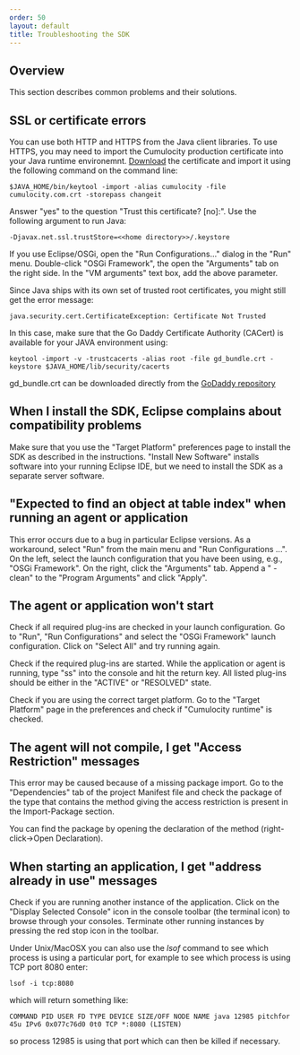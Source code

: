 ```yaml
---
order: 50
layout: default
title: Troubleshooting the SDK
---
```

## Overview

This section describes common problems and their solutions.

## SSL or certificate errors

You can use both HTTP and HTTPS from the Java client libraries. To use HTTPS, you may need to import the Cumulocity production certificate into your Java runtime environemnt. [Download](/cumulocity.com.cert "cumulocity.com certificate") the certificate and import it using the following command on the command line:

    $JAVA_HOME/bin/keytool -import -alias cumulocity -file cumulocity.com.crt -storepass changeit

Answer "yes" to the question "Trust this certificate? [no]:". Use the following argument to run Java:

    -Djavax.net.ssl.trustStore=<<home directory>>/.keystore

If you use Eclipse/OSGi, open the "Run Configurations..." dialog in the "Run" menu. Double-click "OSGi Framework", the open the "Arguments" tab on the right side. In the "VM arguments" text box, add the above parameter.

Since Java ships with its own set of trusted root certificates, you might still get the error message:

    java.security.cert.CertificateException: Certificate Not Trusted

In this case, make sure that the Go Daddy Certificate Authority (CACert) is available for your JAVA environment using:

    keytool -import -v -trustcacerts -alias root -file gd_bundle.crt -keystore $JAVA_HOME/lib/security/cacerts

gd\_bundle.crt can be downloaded directly from the [GoDaddy repository](https://certs.godaddy.com/anonymous/repository.pki)

## When I install the SDK, Eclipse complains about compatibility problems

Make sure that you use the "Target Platform" preferences page to install the SDK as described in the instructions. "Install New Software" installs software into your running Eclipse IDE, but we need to install the SDK as a separate server software.

## "Expected to find an object at table index" when running an agent or application

This error occurs due to a bug in particular Eclipse versions. As a workaround, select "Run" from the main menu and "Run Configurations ...". On the left, select the launch configuration that you have been using, e.g., "OSGi Framework". On the right, click the "Arguments" tab. Append a " -clean" to the "Program Arguments" and click "Apply".

## The agent or application won't start

Check if all required plug-ins are checked in your launch configuration. Go to "Run", "Run Configurations" and select the "OSGi Framework" launch configuration. Click on "Select All" and try running again.

Check if the required plug-ins are started. While the application or agent is running, type "ss" into the console and hit the return key. All listed plug-ins should be either in the "ACTIVE" or "RESOLVED" state.

Check if you are using the correct target platform. Go to the "Target Platform" page in the preferences and check if "Cumulocity runtime" is checked.

## The agent will not compile, I get "Access Restriction" messages

This error may be caused because of a missing package import. Go to the "Dependencies" tab of the project Manifest file and check the package of the type that contains the method giving the access restriction is present in the Import-Package section.

You can find the package by opening the declaration of the method (right-click-\>Open Declaration).

## When starting an application, I get "address already in use" messages

Check if you are running another instance of the application. Click on the "Display Selected Console" icon in the console toolbar (the terminal icon) to browse through your consoles. Terminate other running instances by pressing the red stop icon in the toolbar.

Under Unix/MacOSX you can also use the *lsof* command to see which process is using a particular port, for example to see which process is using TCP port 8080 enter:

    lsof -i tcp:8080

which will return something like:

    COMMAND PID USER FD TYPE DEVICE SIZE/OFF NODE NAME java 12985 pitchfor 45u IPv6 0x077c76d0 0t0 TCP *:8080 (LISTEN)

so process 12985 is using that port which can then be killed if necessary.
